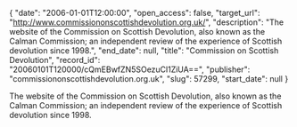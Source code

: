 {
  "date": "2006-01-01T12:00:00", 
  "open_access": false, 
  "target_url": "http://www.commissiononscottishdevolution.org.uk/", 
  "description": "The website of the Commission on Scottish Devolution, also known as the Calman Commission; an independent review of the experience of Scottish devolution since 1998.", 
  "end_date": null, 
  "title": "Commission on Scottish Devolution", 
  "record_id": "20060101T120000/cQmEBwfZN5SOezuCl1ZiUA==", 
  "publisher": "commissiononscottishdevolution.org.uk", 
  "slug": 57299, 
  "start_date": null
}

The website of the Commission on Scottish Devolution, also known as the Calman Commission; an independent review of the experience of Scottish devolution since 1998.